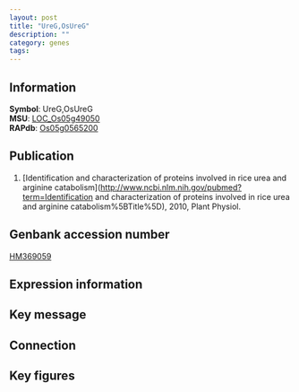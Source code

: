 ```yaml
---
layout: post
title: "UreG,OsUreG"
description: ""
category: genes
tags: 
---
```


## Information
__Symbol__: UreG,OsUreG  
__MSU__: [LOC_Os05g49050](http://rice.plantbiology.msu.edu/cgi-bin/ORF_infopage.cgi?orf=LOC_Os05g49050)  
__RAPdb__: [Os05g0565200](http://rapdb.dna.affrc.go.jp/viewer/gbrowse_details/irgsp1?name=Os05g0565200)  

## Publication
1. [Identification and characterization of proteins involved in rice urea and arginine catabolism](http://www.ncbi.nlm.nih.gov/pubmed?term=Identification and characterization of proteins involved in rice urea and arginine catabolism%5BTitle%5D), 2010, Plant Physiol.

## Genbank accession number
[HM369059](http://www.ncbi.nlm.nih.gov/nuccore/HM369059)  

## Expression information

## Key message

## Connection

## Key figures



